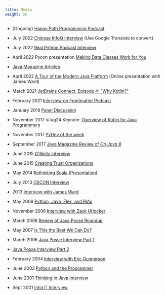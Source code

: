 ```yaml
---
title: Media
weight: 50
---
```


- (Ongoing) [Happy Path Programming Podcast](https://happypathprogramming.com)

- July 2022 [Chinese InfoQ Interview](https://mp.weixin.qq.com/s/ivdnSu3RUpm6reJ2UTO_hQ) (Use Google Translate to convert).

- July 2022 [Real Python Podcast Interview](https://realpython.com/podcasts/rpp/116/)

- April 2022 Pycon presentation [Making Data Classes Work for You](https://www.youtube.com/watch?v=w77Kjs5dEko&ab_channel=PyConUS)

- [Java Magazine Articles](https://blogs.oracle.com/javamagazine/search.html?contentType=Blog-Post&default=Bruce%20Eckel*)

- April 2022 [A Tour of the Modern Java Platform](https://www.youtube.com/watch?v=4RbYiTI5P_Q&ab_channel=ChariotSolutions) (Online presentation with James Ward)

- March 2021 [JetBrains Connect, Episode 4: "Why Kotlin?"](https://youtu.be/0V-qp-qpjzU)

- February 2021 [Interview on Frontmatter Podcast](https://www.stitcher.com/show/frontmatter/episode/bruce-eckel-co-author-of-atomic-kotlin-81332101)

- January 2018 [Panel Discussion](https://talkpython.fm/episodes/show/148/python-book-authors-panel-discussion)

- November 2017 VJug24 Keynote: [Overview of Kotlin for Java Programmers](https://virtualjug.com/vjug24-keynote-an-overview-of-kotlin-for-java-programmers/)

- November 2017 [PyDev of the week](https://www.blog.pythonlibrary.org/2017/11/06/pydev-of-the-week-bruce-eckel/)

- September 2017 [Java Magazine Review of
*On Java 8*](https://blogs.oracle.com/javamagazine/post/book-review-on-java-8-eckel)

- June 2015 [O'Reilly Interview](https://opensource.com/life/15/7/interview-bruce-eckel-java)

- June 2015 [Creating Trust Organizations](https://conferences.oreilly.com/oscon/open-source-2015/public/schedule/detail/41505)

- May 2014 [Rethinking Scala (Presentation)](https://www.slideshare.net/bruceeckel/rethinking-scala-presented-in-san-francisco-may-7-2014)

- July 2013 [OSCON Interview](https://www.youtube.com/watch?v=ZPGboUNisOg)

- 2013 [Interview with James Ward](https://www.lightbend.com/blog/bruce-eckel-on-learning-scala-and-tech-conferences)

- May 2009 [Python, Java, Flex, and RIAs](https://www.infoq.com/news/2009/05/bruce-eckel)

- November 2008 [Interview with Zack Urlocker](https://www.youtube.com/watch?v=MPyJ-siBIls)

- March 2008 [Review of Java Posse Roundup](https://www.infoq.com/news/2008/03/javaposse-roundup-2008)

- May 2007 [Is This the Best We Can Do?](https://www.informit.com/articles/article.aspx?p=762675)

- March 2006 [Java Posse Interview Part 1](http://javaposse.com/java_posse_036_interview_with_bruce_eckel_part_1)

- [Java Posse Interview Part 2](http://javaposse.com/java_posse_037_interview_with_bruce_eckel_part_2)

- February 2004 [Interview with Eric Gunnerson](https://blogs.msdn.microsoft.com/ericgu/2004/02/09/insights-into-the-net-architecture/)

- June 2003 [Python and the Programmer](https://www.artima.com/articles/python-and-the-programmer)

- June 2001 [Thinking in Java Interview](https://www.javaworld.com/article/2076009/core-java/eckel-thinks-in-java.html)

- Sept 2001 [InforIT Interview](https://www.informit.com/articles/article.aspx?p=23416)

